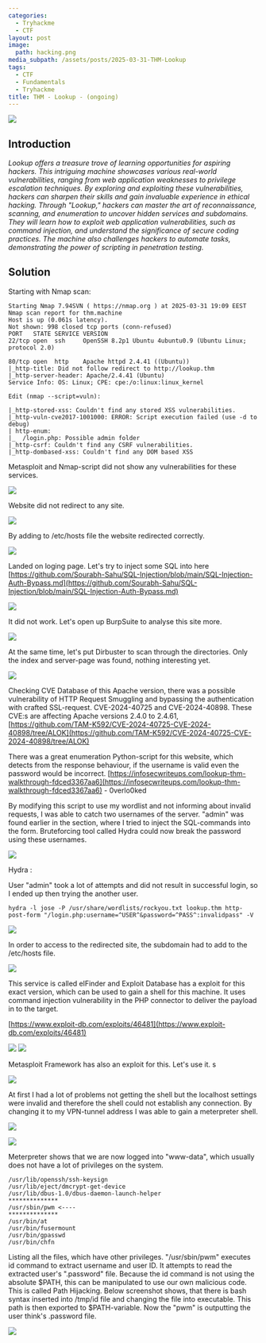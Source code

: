 ```yaml
---
categories:
  - Tryhackme
  - CTF
layout: post
image:
  path: hacking.png
media_subpath: /assets/posts/2025-03-31-THM-Lookup
tags:
  - CTF
  - Fundamentals
  - Tryhackme
title: THM - Lookup - (ongoing)
---
```

![](2025-03-31-19-17.png)
## Introduction

*Lookup offers a treasure trove of learning opportunities for aspiring hackers. This intriguing machine showcases various real-world vulnerabilities, ranging from web application weaknesses to privilege escalation techniques. By exploring and exploiting these vulnerabilities, hackers can sharpen their skills and gain invaluable experience in ethical hacking. Through "Lookup," hackers can master the art of reconnaissance, scanning, and enumeration to uncover hidden services and subdomains. They will learn how to exploit web application vulnerabilities, such as command injection, and understand the significance of secure coding practices. The machine also challenges hackers to automate tasks, demonstrating the power of scripting in penetration testing.*

## Solution


Starting with Nmap scan:

````
Starting Nmap 7.94SVN ( https://nmap.org ) at 2025-03-31 19:09 EEST
Nmap scan report for thm.machine
Host is up (0.061s latency).
Not shown: 998 closed tcp ports (conn-refused)
PORT   STATE SERVICE VERSION
22/tcp open  ssh     OpenSSH 8.2p1 Ubuntu 4ubuntu0.9 (Ubuntu Linux; protocol 2.0)

80/tcp open  http    Apache httpd 2.4.41 ((Ubuntu))
|_http-title: Did not follow redirect to http://lookup.thm
|_http-server-header: Apache/2.4.41 (Ubuntu)
Service Info: OS: Linux; CPE: cpe:/o:linux:linux_kernel

Edit (nmap --script=vuln):

|_http-stored-xss: Couldn't find any stored XSS vulnerabilities.
|_http-vuln-cve2017-1001000: ERROR: Script execution failed (use -d to debug)
| http-enum: 
|_  /login.php: Possible admin folder
|_http-csrf: Couldn't find any CSRF vulnerabilities.
|_http-dombased-xss: Couldn't find any DOM based XSS
````
Metasploit and Nmap-script did not show any vulnerabilities for these services.

![](2025-03-31-19-30.png)

Website did not redirect to any site.

![](2025-03-31-19-15.png)

By adding to /etc/hosts file the website redirected correctly.

![](2025-03-31-19-14.png)

Landed on loging page. Let's try to inject some SQL into here [https://github.com/Sourabh-Sahu/SQL-Injection/blob/main/SQL-Injection-Auth-Bypass.md](https://github.com/Sourabh-Sahu/SQL-Injection/blob/main/SQL-Injection-Auth-Bypass.md)

![](2025-03-31-19-37.png)

It did not work. Let's open up BurpSuite to analyse this site more.

![](2025-03-31-19-59.png)

At the same time, let's put Dirbuster to scan through the directories. Only the index and server-page was found, nothing interesting yet.

![](2025-03-31-20-27.png)

Checking CVE Database of this Apache version, there was a possible vulnerability of HTTP Request Smuggling and bypassing the authentication with crafted SSL-request. CVE-2024-40725 and CVE-2024-40898. These CVE:s are affecting Apache versions 2.4.0 to 2.4.61, 
[https://github.com/TAM-K592/CVE-2024-40725-CVE-2024-40898/tree/ALOK](https://github.com/TAM-K592/CVE-2024-40725-CVE-2024-40898/tree/ALOK)

There was a great enumeration Python-script for this website, which detects from the response behaviour, if the username is valid even the password would be incorrect. [https://infosecwriteups.com/lookup-thm-walkthrough-fdced3367aa6](https://infosecwriteups.com/lookup-thm-walkthrough-fdced3367aa6) - 0verlo0ked

By modifying this script to use my wordlist and not informing about invalid requests, I was able to catch two usernames of the server. "admin" was found earlier in the section, where I tried to inject the SQL-commands into the form. Bruteforcing tool called Hydra could now break the password using these usernames.

![](2025-04-04-14-28.png)

Hydra : 

User "admin" took a lot of attempts and did not result in successful login, so I ended up then trying the another user.

````
hydra -l jose -P /usr/share/wordlists/rockyou.txt lookup.thm http-post-form "/login.php:username=^USER^&password=^PASS^:invalidpass" -V
````

![](2025-04-04-14-56.png)

In order to access to the redirected site, the subdomain had to add to the /etc/hosts file.


![](2025-04-04-14-02.png)

This service is called elFinder and Exploit Database has a exploit for this exact version, which can be used to gain a shell for this machine. It uses command injection vulnerability in the PHP connector to deliver the payload in to the target.

[https://www.exploit-db.com/exploits/46481](https://www.exploit-db.com/exploits/46481)

![](2025-04-04-14-20.png)
![](2025-04-04-14-47.png)

Metasploit Framework has also an exploit for this. Let's use it. s

![](2025-04-04-15-54.png)

At first I had a lot of problems not getting the shell but the localhost settings were invalid and therefore the shell could not establish any connection. By changing it to my VPN-tunnel address I was able to gain a meterpreter shell.

![](2025-04-04-15-59.png)

![](2025-04-04-15-03.png)

Meterpreter shows that we are now logged into "www-data", which usually does not have a lot of privileges on the system.

````
/usr/lib/openssh/ssh-keysign
/usr/lib/eject/dmcrypt-get-device
/usr/lib/dbus-1.0/dbus-daemon-launch-helper
**************
/usr/sbin/pwm <----
**************
/usr/bin/at
/usr/bin/fusermount
/usr/bin/gpasswd
/usr/bin/chfn
````
Listing all the files, which have other privileges. "/usr/sbin/pwm" executes id command to extract username and user ID. It attempts to read the extracted user's ".password" file. Because the id command is not using the absolute $PATH, this can be manipulated to use our own malicious code. This is called Path Hijacking. Below screenshot shows, that there is bash syntax inserted into /tmp/id file and changing the file into executable. This path is then exported to $PATH-variable. Now the "pwm" is outputting the user think's .password file.

![](2025-04-04-15-06.png)